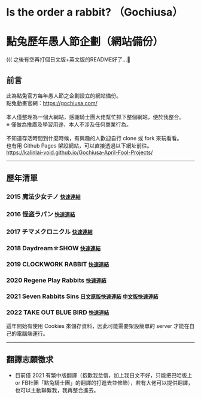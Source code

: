 # Is the order a rabbit? （Gochiusa）
# 點兔歷年愚人節企劃（網站備份）
((( 之後有空再打個日文版+英文版的README好了...🤔

## 前言
此為點兔官方每年愚人節之企劃設立的網站備份。<br>
點兔動畫官網：https://gochiusa.com/<br>
<br>
本人僅整理為一個大網站，感謝騎士團大佬幫忙抓下整個網站，便於我整合。<br>
※ 僅做為推廣及學習用途，本人不涉及任何商業行為。<br>
<br>
不知道存活時間到什麼時候，有興趣的人歡迎自行 clone 或 fork 來玩看看。<br>
也有用 Github Pages 架設網站，可以直接透過以下網址前往。<br>
https://kalinlai-void.github.io/Gochiusa-April-Fool-Projects/<br>

---
## 歷年清單

### 2015 魔法少女チノ <small>[快速連結](https://kalinlai-void.github.io/Gochiusa-April-Fool-Projects/gochiusa2015/index.html)</small>

### 2016 怪盗ラパン <small>[快速連結](https://kalinlai-void.github.io/Gochiusa-April-Fool-Projects/gochiusa2016/index.html)</small>

### 2017 チマメクロニクル <small>[快速連結](https://kalinlai-void.github.io/Gochiusa-April-Fool-Projects/gochiusa2017/index.html) </small>

### 2018 Daydream☆SHOW <small>[快速連結](https://kalinlai-void.github.io/Gochiusa-April-Fool-Projects/gochiusa2018/index.html)</small>

### 2019 CLOCKWORK RABBIT <small>[快速連結](https://kalinlai-void.github.io/Gochiusa-April-Fool-Projects/gochiusa2019/index.html)</small>

### 2020 Regene Play Rabbits <small>[快速連結](https://kalinlai-void.github.io/Gochiusa-April-Fool-Projects/gochiusa2020/index.html)</small>

### 2021 Seven Rabbits Sins <small>[日文原版快速連結](https://kalinlai-void.github.io/Gochiusa-April-Fool-Projects/gochiusa2021/ja/index.html) </small> <small>[中文版快速連結](https://kalinlai-void.github.io/Gochiusa-April-Fool-Projects/gochiusa2021/zh-tw/index.html)</small>

### 2022 TAKE OUT BLUE BIRD <small>[快速連結](https://kalinlai-void.github.io/Gochiusa-April-Fool-Projects/gochiusa2022/ja/index.html)</small>
這年開始有使用 Cookies 來儲存資料，因此可能需要架設簡單的 server 才能在自己的電腦端運行。

---
## 翻譯志願徵求
- 目前僅 2021 有繁中版翻譯（抱歉我怠惰，加上我日文不好，只能把巴哈版上 or FB社團「點兔騎士團」的翻譯的打進去並修飾），若有大佬可以提供翻譯，也可以主動聯繫我，我再整合進去。